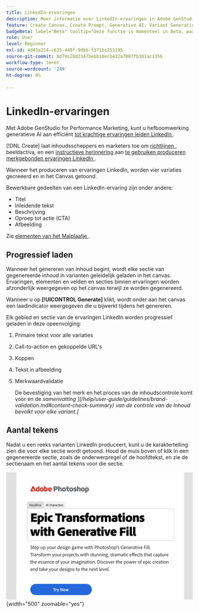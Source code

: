 ```yaml
---
title: LinkedIn-ervaringen
description: Meer informatie over LinkedIn-ervaringen in Adobe GenStudio for Performance Marketing.
feature: Create Canvas, Create Prompt, Generative AI, Variant Generation, Content Generation
badgeBeta: label="Beta" tooltip="Deze functie is momenteel in Beta, waardoor bepaalde functionaliteit mogelijk beperkt is of kan worden gewijzigd."
role: User
level: Beginner
exl-id: 4d43a214-c635-440f-9dbb-f371bc253195
source-git-commit: 8d79c2bd2347bebb18ecb432a7087fb3d1ac1356
workflow-type: tm+mt
source-wordcount: '249'
ht-degree: 0%

---
```


# LinkedIn-ervaringen

Met Adobe GenStudio for Performance Marketing, kunt u hefboomwerking generatieve AI aan efficiënt [ tot krachtige ervaringen leiden LinkedIn ](/help/user-guide/create/create-linkedin.md).

[!DNL Create] laat inhoudsscheppers en marketers toe om [ richtlijnen ](/help/user-guide/guidelines/overview.md), beeldactiva, en een [ instructieve herinnering ](/help/user-guide/effective-prompts.md) aan [ te gebruiken produceren merkgebonden ervaringen LinkedIn ](/help/user-guide/create/create-email-experience.md).

Wanneer het produceren van ervaringen LinkedIn, worden vier variaties gecreeerd en in het Canvas getoond.

Bewerkbare gedeelten van een LinkedIn-ervaring zijn onder andere:

* Titel
* Inleidende tekst
* Beschrijving
* Oproep tot actie (CTA)
* Afbeelding

Zie [ elementen van het Malplaatje ](/help/user-guide/content/use-templates.md#template-elements).

## Progressief laden

Wanneer het genereren van inhoud begint, wordt elke sectie van gegenereerde inhoud in varianten geleidelijk geladen in het canvas. Ervaringen, elementen en velden en secties binnen ervaringen worden afzonderlijk weergegeven op het canvas terwijl ze worden gegenereerd.

Wanneer u op **[!UICONTROL Generate]** klikt, wordt onder aan het canvas een laadindicator weergegeven die u bijwerkt tijdens het genereren.

Elk gebied en sectie van de ervaringen LinkedIn worden progressief geladen in deze opeenvolging:

1. Primaire tekst voor alle variaties
1. Call-to-action en gekoppelde URL&#39;s
1. Koppen
1. Tekst in afbeelding
1. Merkwaardvalidatie

   De bevestiging van het merk en het proces van de inhoudscontrole komt voor en de _samenvatting ](/help/user-guide/guidelines/brand-validation.md#content-check-summary) van de controle van de Inhoud bevolkt voor elke variant.[_

## Aantal tekens

Nadat u een reeks varianten LinkedIn produceert, kunt u de karaktertelling zien die voor elke sectie wordt getoond. Houd de muis boven of klik in een gegenereerde sectie, zoals de onderwerpregel of de hoofdtekst, en zie de sectienaam en het aantal tekens voor die sectie.

![ Aantal van het Karakter ](/help/assets/character-count.png){width="500" zoomable="yes"}
